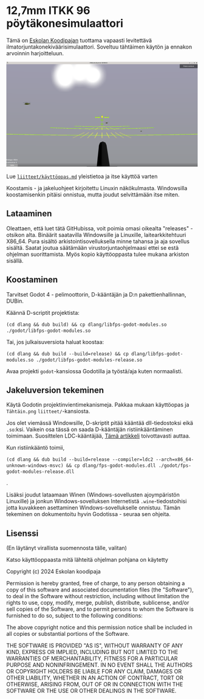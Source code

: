 # 12,7mm ITKK 96 pöytäkonesimulaattori

Tämä on [Eskolan Koodipajan](https://koodipaja.ate-eskola.fi) tuottama vapaasti levitettävä ilmatorjuntakonekiväärisimulaattori. Soveltuu tähtäimen käytön ja ennakon arvoinnin harjoitteluun.

![](liitteet/kuvakaappaus.png)

Lue [`liitteet/käyttöopas.md`](liitteet/käyttöopas.md) yleistietoa ja itse käyttöä varten

Koostamis - ja jakeluohjeet kirjoitettu Linuxin näkökulmasta. Windowsilla koostamisenkin pitäisi onnistua, mutta joudut selvittämään itse miten.

## Lataaminen

Oleattaen, että luet tätä GitHubissa, voit poimia omasi oikealta "releases" - otsikon alta. Binäärit saatavilla Windowsille ja Linuxille, laitearkkitehtuuri X86_64. Pura sisältö arkistointisovelluksella minne tahansa ja aja sovellus sisältä. Saatat joutua säätämään virustorjuntaohjelmaasi ettei se estä ohjelman suorittamista. Myös kopio käyttöoppasta tulee mukana arkiston sisällä.

## Koostaminen

Tarvitset Godot 4 - pelimoottorin, D-kääntäjän ja D:n pakettienhallinnan, DUBin.

Käännä D-scriptit projektista: 
```
(cd dlang && dub build) && cp dlang/libfps-godot-modules.so ./godot/libfps-godot-modules.so
```

Tai, jos julkaisuversiota haluat koostaa:
```
(cd dlang && dub build --build=release) && cp dlang/libfps-godot-modules.so ./godot/libfps-godot-modules-release.so
```

Avaa projekti `godot`-kansiossa Godotilla ja työstä/aja kuten normaalisti.

## Jakeluversion tekeminen

Käytä Godotin projektinvientimekanismeja. Pakkaa mukaan käyttöopas ja `Tähtäin.png` `liitteet/`-kansiosta.

Jos olet viemässä Windowsille, D-skriptit pitää kääntää dll-tiedostoksi eikä `.so`:ksi. Vaikein osa tässä on saada D-kääntäjän ristiinkääntäminen toimimaan. Suosittelen LDC-kääntäjää, [Tämä artikkeli](https://wiki.dlang.org/Cross-compiling_with_LDC) toivottavasti auttaa.

Kun ristiinkääntö toimii,
```
(cd dlang && dub build --build=release --compiler=ldc2 --arch=x86_64-unknown-windows-msvc) && cp dlang/fps-godot-modules.dll ./godot/fps-godot-modules-release.dll
```
.

Lisäksi joudut lataamaan Winen (Windows-sovellusten ajoympäristön Linuxille) ja jonkun Windows-sovelluksen Internetistä `.wine`-tiedostoihisi jotta kuvakkeen asettaminen Windows-sovellukselle onnistuu. Tämän tekeminen on dokumentoitu hyvin Godotissa - seuraa sen ohjeita.

## Lisenssi

(En läytänyt virallista suomennosta tälle, valitan)

Katso käyttöoppaasta mitä lähteitä ohjelman pohjana on käytetty

Copyright (c) 2024 Eskolan koodipaja

Permission is hereby granted, free of charge, to any person obtaining a copy of this software and associated documentation files (the "Software"), to deal in the Software without restriction, including without limitation the rights to use, copy, modify, merge, publish, distribute, sublicense, and/or sell copies of the Software, and to permit persons to whom the Software is furnished to do so, subject to the following conditions:

The above copyright notice and this permission notice shall be included in all copies or substantial portions of the Software.

THE SOFTWARE IS PROVIDED "AS IS", WITHOUT WARRANTY OF ANY KIND, EXPRESS OR IMPLIED, INCLUDING BUT NOT LIMITED TO THE WARRANTIES OF MERCHANTABILITY, FITNESS FOR A PARTICULAR PURPOSE AND NONINFRINGEMENT. IN NO EVENT SHALL THE AUTHORS OR COPYRIGHT HOLDERS BE LIABLE FOR ANY CLAIM, DAMAGES OR OTHER LIABILITY, WHETHER IN AN ACTION OF CONTRACT, TORT OR OTHERWISE, ARISING FROM, OUT OF OR IN CONNECTION WITH THE SOFTWARE OR THE USE OR OTHER DEALINGS IN THE SOFTWARE.